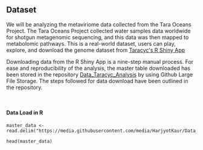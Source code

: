 ## Dataset

We will be analyzing the metaviriome data collected from the Tara Oceans Project. The Tara Oceans Project collected water samples data worldwide for shotgun metagenomic sequencing, and this data was then mapped to metabolomic pathways. This is a real-world dataset, users can play, explore, and download the genome dataset from [Taracyc's R Shiny App](http://oganm.com/shiny/taracyc/)

Downloading data from the R Shiny App is a nine-step manual process. For ease and reproducibility of the analysis, the master table downloaded has been stored in the repository [Data_Taracyc_Analysis](https://github.com/HarjyotKaur/Data_Taracyc_Analysis) by using Github Large File Storage. The steps followed for data download have been outlined in the repository.

<br>

#### Data Load in R

```{R load data}
master_data <- read.delim("https://media.githubusercontent.com/media/HarjyotKaur/Data_Taracyc_Analysis/master/data/MASTERTABLE.txt")

head(master_data)
```
